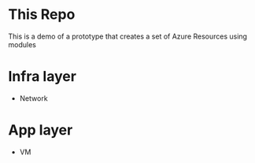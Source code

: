 # This Repo

This is a demo of a prototype that creates a set of Azure Resources using modules

# Infra layer
- Network

# App layer
- VM

